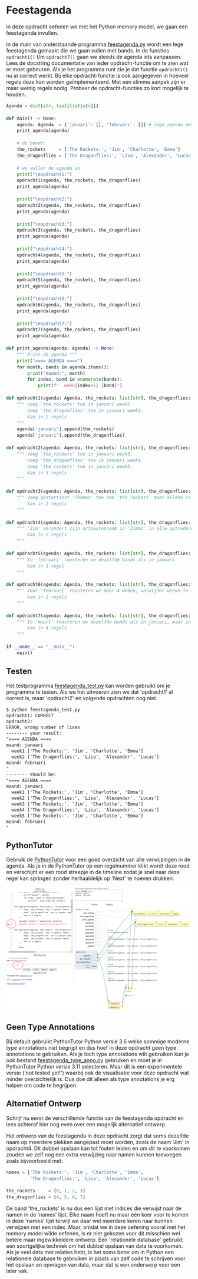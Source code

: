 # Feestagenda

In deze opdracht oefenen we met het Python memory model, we gaan een
feestagenda invullen.

In de main van onderstaande programma [feestagenda.py](feestagenda.py)
wordt een lege feestagenda gemaakt die we gaan vullen met bands. In de
functies `opdracht1()` t/m `opdracht7()` gaan we steeds de agenda iets
aanpassen. Lees de docstring documentatie van ieder opdracht-functie
om te zien wat er moet gebeuren. Als je het programma runt zie je dat
functie `opdracht1()` nu al correct werkt. Bij elke opdracht-functie
is ook aangegeven in hoeveel regels deze kan worden
geïmplementeerd. Met een slimme aanpak zijn er maar weinig regels
nodig. Probeer de opdracht-functies zo kort mogelijk te houden.

~~~python
Agenda = dict[str, list[list[str]]]

def main() -> None:
    agenda: Agenda  = {'januari': [], 'februari': []} # lege agenda met 'januari' en 'februari'
    print_agenda(agenda)
    
    # de bands:
    the_rockets     = ['The Rockets:', 'Jim', 'Charlotte', 'Emma']
    the_dragonflies = ['The Dragonflies:', 'Lisa', 'Alexander', 'Lucas']

    # we vullen de agenda in
    print("\nopdracht1:")
    opdracht1(agenda, the_rockets, the_dragonflies)
    print_agenda(agenda)

    print("\nopdracht2:")
    opdracht2(agenda, the_rockets, the_dragonflies)
    print_agenda(agenda)

    print("\nopdracht3:")
    opdracht3(agenda, the_rockets, the_dragonflies)
    print_agenda(agenda)

    print("\nopdracht4:")
    opdracht4(agenda, the_rockets, the_dragonflies)
    print_agenda(agenda)

    print("\nopdracht5:")
    opdracht5(agenda, the_rockets, the_dragonflies)
    print_agenda(agenda)

    print("\nopdracht6:")
    opdracht6(agenda, the_rockets, the_dragonflies)
    print_agenda(agenda)

    print("\nopdracht7:")
    opdracht7(agenda, the_rockets, the_dragonflies)
    print_agenda(agenda)

def print_agenda(agenda: Agenda) -> None:
    """ Print de agenda """
    print("==== AGENDA ====")
    for month, bands in agenda.items():
        print("maand:", month)
        for index, band in enumerate(bands):
            print(f"  week{index+1} {band}")

def opdracht1(agenda: Agenda, the_rockets: list[str], the_dragonflies: list[str]) -> None:
    """ Voeg 'the_rockets' toe in januari week1.
        Voeg 'the_dragonflies' toe in januari week2.
        kan in 2 regels
    """
    agenda['januari'].append(the_rockets)
    agenda['januari'].append(the_dragonflies)
    
def opdracht2(agenda: Agenda, the_rockets: list[str], the_dragonflies: list[str]) -> None:
    """ Voeg 'the_rockets' toe in januari week3.
        Voeg 'the_dragonflies' toe in januari week4.
        Voeg 'the_rockets' toe in januari week5.
        kan in 3 regels
    """

def opdracht3(agenda: Agenda, the_rockets: list[str], the_dragonflies: list[str]) -> None:
    """ Voeg gastartiest 'Thomas' toe aan 'the_rockets' maar alleen in week3.
        kan in 2 regels
    """

def opdracht4(agenda: Agenda, the_rockets: list[str], the_dragonflies: list[str]) -> None:
    """ 'Jim' verandert zijn artiestennaam in 'Jimmi' in alle optredens.
        kan in 2 regels
    """

def opdracht5(agenda: Agenda, the_rockets: list[str], the_dragonflies: list[str]) -> None:
    """ In 'februari' roosteren we dezelfde bands als in januari.
        kan in 1 regel
    """

def opdracht6(agenda: Agenda, the_rockets: list[str], the_dragonflies: list[str]) -> None:
    """ Voor 'februari' roosteren we maar 4 weken, verwijder week5 in februari maar niet in januari.
        kan in 2 regels
    """

def opdracht7(agenda: Agenda, the_rockets: list[str], the_dragonflies: list[str]) -> None:
    """ In 'maart' roosteren we dezelfde bands als in januari, maar in elk optreden voegen we gastartiest 'Maya' toe.
        kan in 4 regels
    """

if __name__ == "__main__":
    main()
~~~

## Testen

Het testprogramma [feestagenda_test.py](feestagenda_test.py) kan
worden gebruikt om je programma te testen. Als we het uitvoeren zien
we dat 'opdracht1' al correct is, maar 'opdracht2' en volgende
opdrachten nog niet.

~~~console
$ python feestagenda_test.py
opdracht1: CORRECT
opdracht2:
ERROR, wrong number of lines
-------- your result:
"==== AGENDA ====
maand: januari
  week1 ['The Rockets:', 'Jim', 'Charlotte', 'Emma']
  week2 ['The Dragonflies:', 'Lisa', 'Alexander', 'Lucas']
maand: februari
"
-------- should be:
"==== AGENDA ====
maand: januari
  week1 ['The Rockets:', 'Jim', 'Charlotte', 'Emma']
  week2 ['The Dragonflies:', 'Lisa', 'Alexander', 'Lucas']
  week3 ['The Rockets:', 'Jim', 'Charlotte', 'Emma']
  week4 ['The Dragonflies:', 'Lisa', 'Alexander', 'Lucas']
  week5 ['The Rockets:', 'Jim', 'Charlotte', 'Emma']
maand: februari
"
~~~

## PythonTutor

Gebruik de [PythonTutor](https://pythontutor.com/) voor een goed
overzicht van alle verwijzingen in de agenda. Als je in de PythonTutor
op een regelnummer klikt wordt deze rood en verschijnt er een rood
streepje in de timeline zodat je snel naar deze regel kan springen
zonder herhaaldelijk op 'Next' te hoeven drukken:

![PythonTutor](pythontutor.png)

## Geen Type Annotations

Bij default gebruikt PythonTutor Python versie 3.6 welke sommige
moderne type annotations niet begrijpt en dus hoef in deze opdracht
geen type annotations te gebruiken. Als je toch type annotations wilt
gebruiken kun je ook bestand
[feestagenda_type_anno.py](feestagenda_type_anno.py) gebruiken en moet
je in PythonTutor Python versie 3.11 selecteren. Maar dit is een
experimentele versie ('not tested yet!') waarbij ook de visualisatie
voor deze opdracht wat minder overzichtelijk is. Dus doe dit alleen
als type annotations je erg helpen om code te begrijpen.

## Alternatief Ontwerp

Schrijf nu eerst de verschillende functie van de feestagenda opdracht en
lees achteraf hier nog even over een mogelijk alternatief ontwerp. 

Het ontwerp van de feestagenda in deze opdracht zorgt dat soms dezelfde
naam op meerdere plekken aangepast moet worden, zoals de naam 'Jim' in
opdracht4. Dit dubbel opslaan kan tot fouten leiden en om dit te
voorkomen zouden we zelf nog een extra verwijzing naar namen kunnen
toevoegen zoals bijvoorbeeld met:

~~~python
names = ['The Rockets:', 'Jim', 'Charlotte', 'Emma', 
         'The Dragonflies:', 'Lisa', 'Alexander', 'Lucas']

the_rockets     = [0, 1, 2, 3]
the_dragonflies = [4, 5, 6, 7]
~~~

De band 'the_rockets' is nu dus een lijst met indices die verwijst
naar de namen in de 'names' lijst. Elke naam hoeft nu maar één keer
voor te komen in deze 'names' lijst terwijl we daar wel meerdere keren
naar kunnen verwijzen met een index. Maar, omdat we in deze oefening
vooral met het memory model wilde oefenen, is er niet gekozen voor dit
misschien wel betere maar ingewikkeldere ontwerp. Een 'relationele
database' gebruikt een soortgelijke techniek om het dubbel opslaan van
data te voorkomen. Als je veel data met relaties hebt, is het
soms beter om in Python een relationele database te gebruiken in
plaats van zelf code te schrijven voor het opslaan en opvragen van
data, maar dat is een onderwerp voor een later vak.

